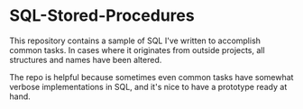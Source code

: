 # SQL-Stored-Procedures
This repository contains a sample of SQL I've written to accomplish common tasks.
In cases where it originates from outside projects, all structures and names have been altered.

The repo is helpful because sometimes even common tasks have somewhat verbose implementations in SQL,
and it's nice to have a prototype ready at hand.
